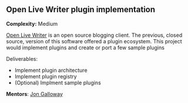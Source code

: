 ## Open Live Writer plugin implementation
**Complexity:** Medium

[Open Live Writer](https://github.com/openlivewriter/openlivewriter) is an open source blogging client. The previous, closed source, 
version of this software offered a plugin ecosystem. This project would implement plugins and create or port a few sample plugins

Deliverables:
 * Implement plugin architecture
 * Implement plugin registry
 * (Optional) Implment sample plugins

**Mentors**: [Jon Galloway](https://github.com/jongalloway/)
